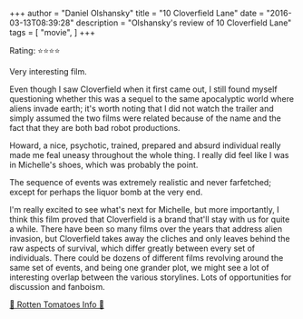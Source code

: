 +++
author = "Daniel Olshansky"
title = "10 Cloverfield Lane"
date = "2016-03-13T08:39:28"
description = "Olshansky's review of 10 Cloverfield Lane"
tags = [
    "movie",
]
+++

Rating: ⭐⭐⭐⭐

Very interesting film.

Even though I saw Cloverfield when it first came out, I still found myself questioning whether this was a sequel to the same apocalyptic world where aliens invade earth; it's worth noting that I did not watch the trailer and simply assumed the two films were related because of the name and the fact that they are both bad robot productions.

Howard, a nice, psychotic, trained, prepared and absurd individual really made me feal uneasy throughout the whole thing. I really did feel like I was in Michelle's shoes, which was probably the point.

The sequence of events was extremely realistic and never farfetched; except for perhaps the liquor bomb at the very end.

I'm really excited to see what's next for Michelle, but more importantly, I think this film proved that Cloverfield is a brand that'll stay with us for quite a while. There have been so many films over the years that address alien invasion, but Cloverfield takes away the cliches and only leaves behind the raw aspects of survival, which differ greatly between every set of individuals. There could be dozens of different films revolving around the same set of events, and being one grander plot, we might see a lot of interesting overlap between the various storylines. Lots of opportunities for discussion and fanboism.

[🍅 Rotten Tomatoes Info 🍅](https://www.rottentomatoes.com//m/10_cloverfield_lane)